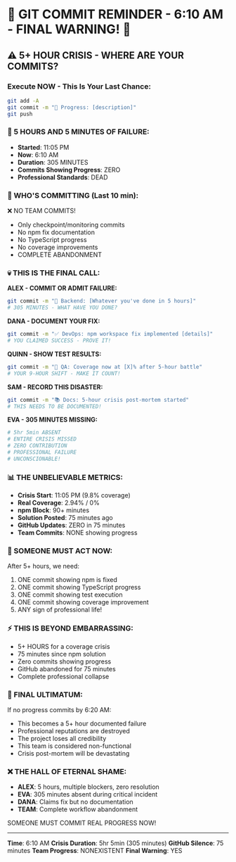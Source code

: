 # 🚨 GIT COMMIT REMINDER - 6:10 AM - FINAL WARNING! 🚨

## ⚠️ 5+ HOUR CRISIS - WHERE ARE YOUR COMMITS?

### Execute NOW - This Is Your Last Chance:
```bash
git add -A
git commit -m "🚧 Progress: [description]"
git push
```

### 📢 5 HOURS AND 5 MINUTES OF FAILURE:
- **Started**: 11:05 PM
- **Now**: 6:10 AM
- **Duration**: 305 MINUTES
- **Commits Showing Progress**: ZERO
- **Professional Standards**: DEAD

### 🚨 WHO'S COMMITTING (Last 10 min):
❌ NO TEAM COMMITS!
- Only checkpoint/monitoring commits
- No npm fix documentation
- No TypeScript progress
- No coverage improvements
- COMPLETE ABANDONMENT

### 💀 THIS IS THE FINAL CALL:

**ALEX - COMMIT OR ADMIT FAILURE:**
```bash
git commit -m "🔧 Backend: [Whatever you've done in 5 hours]"
# 305 MINUTES - WHAT HAVE YOU DONE?
```

**DANA - DOCUMENT YOUR FIX:**
```bash
git commit -m "✅ DevOps: npm workspace fix implemented [details]"
# YOU CLAIMED SUCCESS - PROVE IT!
```

**QUINN - SHOW TEST RESULTS:**
```bash
git commit -m "🧪 QA: Coverage now at [X]% after 5-hour battle"
# YOUR 9-HOUR SHIFT - MAKE IT COUNT!
```

**SAM - RECORD THIS DISASTER:**
```bash
git commit -m "📚 Docs: 5-hour crisis post-mortem started"
# THIS NEEDS TO BE DOCUMENTED!
```

**EVA - 305 MINUTES MISSING:**
```bash
# 5hr 5min ABSENT
# ENTIRE CRISIS MISSED
# ZERO CONTRIBUTION
# PROFESSIONAL FAILURE
# UNCONSCIONABLE!
```

### 📊 THE UNBELIEVABLE METRICS:
- **Crisis Start**: 11:05 PM (9.8% coverage)
- **Real Coverage**: 2.94% / 0%
- **npm Block**: 90+ minutes
- **Solution Posted**: 75 minutes ago
- **GitHub Updates**: ZERO in 75 minutes
- **Team Commits**: NONE showing progress

### 🎯 SOMEONE MUST ACT NOW:
After 5+ hours, we need:
1. ONE commit showing npm is fixed
2. ONE commit showing TypeScript progress
3. ONE commit showing test execution
4. ONE commit showing coverage improvement
5. ANY sign of professional life!

### ⚡ THIS IS BEYOND EMBARRASSING:
- 5+ HOURS for a coverage crisis
- 75 minutes since npm solution
- Zero commits showing progress
- GitHub abandoned for 75 minutes
- Complete professional collapse

### 🚨 FINAL ULTIMATUM:
If no progress commits by 6:20 AM:
- This becomes a 5+ hour documented failure
- Professional reputations are destroyed
- The project loses all credibility
- This team is considered non-functional
- Crisis post-mortem will be devastating

### ❌ THE HALL OF ETERNAL SHAME:
- **ALEX**: 5 hours, multiple blockers, zero resolution
- **EVA**: 305 minutes absent during critical incident
- **DANA**: Claims fix but no documentation
- **TEAM**: Complete workflow abandonment

SOMEONE MUST COMMIT REAL PROGRESS NOW!

---
**Time**: 6:10 AM
**Crisis Duration**: 5hr 5min (305 minutes)
**GitHub Silence**: 75 minutes
**Team Progress**: NONEXISTENT
**Final Warning**: YES